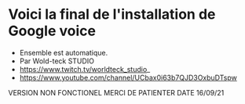 # Voici la final de l'installation de Google voice
- Ensemble est automatique.
- Par Wold-teck STUDIO 
- https://www.twitch.tv/worldteck_studio_
- https://www.youtube.com/channel/UCbax0i63b7QJD3OxbuDTspw


VERSION NON FONCTIONEL 
MERCI DE PATIENTER 
DATE 16/09/21
